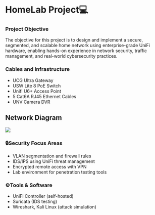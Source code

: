<h1>HomeLab Project💻

<h3>Project Objective</h3>
The objective for this project is to design and implement a secure, segmented, and scalable home network using enterprise-grade UniFi hardware, enabling hands-on experience in network security, traffic management, and real-world cybersecurity practices.
<h3>Cables and Infrastructure</h3>


- UCG Ultra Gateway
- USW Lite 8 PoE Switch
- Unifi U6+ Access Point
- 5 Cat6A RJ45 Ethernet Cables
- UNV Camera DVR


<h2>Network Diagram</h2>
<img src="https://i.imgur.com/BtwqLql.png">

<h3>🔒Security Focus Areas</h3>

- VLAN segmentation and firewall rules
- IDS/IPS using UniFi threat management
- Encrypted remote access with VPN
- Lab environment for penetration testing tools

<h3>⚙️Tools & Software</h3>

- UniFi Controller (self-hosted)
- Suricata (IDS testing)
- Wireshark, Kali Linux (attack simulation)
